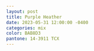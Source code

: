 ```yaml
---
layout: post
title: Purple Heather
date: 2023-05-31 12:00:00 -0400
categories: mix
color: BAB8D3
pantone: 14-3911 TCX
---
```

